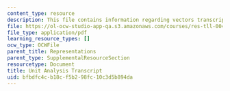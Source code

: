 ```yaml
---
content_type: resource
description: This file contains information regarding vectors transcript.
file: https://ol-ocw-studio-app-qa.s3.amazonaws.com/courses/res-tll-004-stem-concept-videos-fall-2013/bfbdfc4cb18cf5b298fc10c3d5b894da_MITRES_TLL-004F13_Vectors.pdf
file_type: application/pdf
learning_resource_types: []
ocw_type: OCWFile
parent_title: Representations
parent_type: SupplementalResourceSection
resourcetype: Document
title: Unit Analysis Transcript
uid: bfbdfc4c-b18c-f5b2-98fc-10c3d5b894da
---
```


